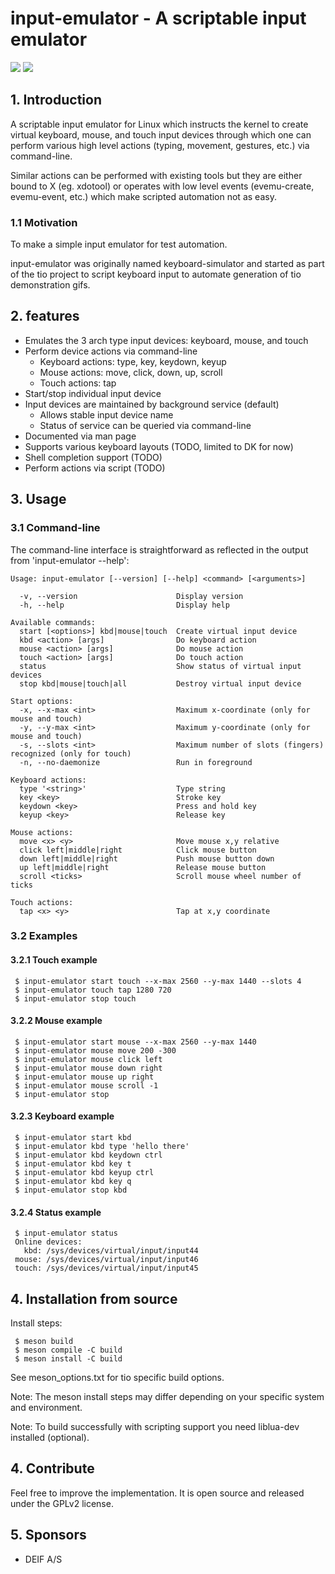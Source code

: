 # input-emulator - A scriptable input emulator

[![](https://img.shields.io/github/v/release/tio/input-emulator?sort=semver)](https://github.com/tio/input-emulator/releases)
[![](https://img.shields.io/tokei/lines/github/tio/input-emulator)](https://github.com/tio/input-emulator)

## 1. Introduction

A scriptable input emulator for Linux which instructs the kernel to create
virtual keyboard, mouse, and touch input devices through which one can perform
various high level actions (typing, movement, gestures, etc.) via command-line.

Similar actions can be performed with existing tools but they are either
bound to X (eg. xdotool) or operates with low level events (evemu-create,
evemu-event, etc.) which make scripted automation not as easy.

### 1.1 Motivation

To make a simple input emulator for test automation.

input-emulator was originally named keyboard-simulator and started as part of
the tio project to script keyboard input to automate generation of tio
demonstration gifs.

## 2. features

 * Emulates the 3 arch type input devices: keyboard, mouse, and touch
 * Perform device actions via command-line
    * Keyboard actions: type, key, keydown, keyup
    * Mouse actions: move, click, down, up, scroll
    * Touch actions: tap
 * Start/stop individual input device
 * Input devices are maintained by background service (default)
    * Allows stable input device name
    * Status of service can be queried via command-line
 * Documented via man page
 * Supports various keyboard layouts (TODO, limited to DK for now)
 * Shell completion support (TODO)
 * Perform actions via script (TODO)

## 3. Usage

### 3.1 Command-line

The command-line interface is straightforward as reflected in the output from 'input-emulator --help':

```
Usage: input-emulator [--version] [--help] <command> [<arguments>]

  -v, --version                      Display version
  -h, --help                         Display help

Available commands:
  start [<options>] kbd|mouse|touch  Create virtual input device
  kbd <action> [args]                Do keyboard action
  mouse <action> [args]              Do mouse action
  touch <action> [args]              Do touch action
  status                             Show status of virtual input devices
  stop kbd|mouse|touch|all           Destroy virtual input device

Start options:
  -x, --x-max <int>                  Maximum x-coordinate (only for mouse and touch)
  -y, --y-max <int>                  Maximum y-coordinate (only for mouse and touch)
  -s, --slots <int>                  Maximum number of slots (fingers) recognized (only for touch)
  -n, --no-daemonize                 Run in foreground

Keyboard actions:
  type '<string>'                    Type string
  key <key>                          Stroke key
  keydown <key>                      Press and hold key
  keyup <key>                        Release key

Mouse actions:
  move <x> <y>                       Move mouse x,y relative
  click left|middle|right            Click mouse button
  down left|middle|right             Push mouse button down
  up left|middle|right               Release mouse button
  scroll <ticks>                     Scroll mouse wheel number of ticks

Touch actions:
  tap <x> <y>                        Tap at x,y coordinate
```

### 3.2 Examples

#### 3.2.1 Touch example
```
 $ input-emulator start touch --x-max 2560 --y-max 1440 --slots 4
 $ input-emulator touch tap 1280 720
 $ input-emulator stop touch
```
#### 3.2.2 Mouse example
```
 $ input-emulator start mouse --x-max 2560 --y-max 1440
 $ input-emulator mouse move 200 -300
 $ input-emulator mouse click left
 $ input-emulator mouse down right
 $ input-emulator mouse up right
 $ input-emulator mouse scroll -1
 $ input-emulator stop
```
#### 3.2.3 Keyboard example
```
 $ input-emulator start kbd
 $ input-emulator kbd type 'hello there'
 $ input-emulator kbd keydown ctrl
 $ input-emulator kbd key t
 $ input-emulator kbd keyup ctrl
 $ input-emulator kbd key q
 $ input-emulator stop kbd
```
#### 3.2.4 Status example
```
 $ input-emulator status
 Online devices:
   kbd: /sys/devices/virtual/input/input44
 mouse: /sys/devices/virtual/input/input46
 touch: /sys/devices/virtual/input/input45
```

## 4. Installation from source

Install steps:

```
 $ meson build
 $ meson compile -C build
 $ meson install -C build
```

See meson_options.txt for tio specific build options.

Note: The meson install steps may differ depending on your specific system and
environment.

Note: To build successfully with scripting support you need liblua-dev installed (optional).

## 4. Contribute

Feel free to improve the implementation. It is open source and released under
the GPLv2 license.

## 5. Sponsors

 * DEIF A/S
